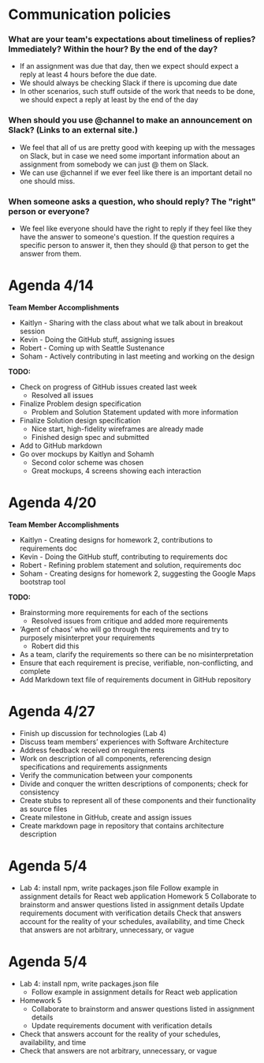 # Communication policies
### What are your team's expectations about timeliness of replies? Immediately? Within the hour? By the end of the day?
- If an assignment was due that day, then we expect should expect a reply at least 4 hours before the due date. 
- We should always be checking Slack if there is upcoming due date
- In other scenarios, such stuff outside of the work that needs to be done, we should expect a reply at least by the end of the day

### When should you use @channel to make an announcement on Slack? (Links to an external site.)
- We feel that all of us are pretty good with keeping up with the messages on Slack, but in case we need some important 
information about an assignment from somebody we can just @ them on Slack.
- We can use @channel if we ever feel like there is an important detail no one should miss.

### When someone asks a question, who should reply? The "right" person or everyone?
- We feel like everyone should have the right to reply if they feel like they have the answer to someone's question. If the
question requires a specific person to answer it, then they should @ that person to get the answer from them.

# **Agenda 4/14**
**Team Member Accomplishments** 
- Kaitlyn - Sharing with the class about what we talk about in breakout session
- Kevin - Doing the GitHub stuff, assigning issues
- Robert - Coming up with Seattle Sustenance
- Soham - Actively contributing in last meeting and working on the design

**TODO:**
- Check on progress of GitHub issues created last week 
    - Resolved all issues
- Finalize Problem design specification
    - Problem and Solution Statement updated with more information
- Finalize Solution design specification
    - Nice start, high-fidelity wireframes are already made
    - Finished design spec and submitted
- Add to GitHub markdown
- Go over mockups by Kaitlyn and Sohamh
    - Second color scheme was chosen
    - Great mockups, 4 screens showing each interaction

# Agenda 4/20
**Team Member Accomplishments**
- Kaitlyn - Creating designs for homework 2, contributions to requirements doc
- Kevin - Doing the GitHub stuff, contributing to requirements doc
- Robert - Refining problem statement and solution, requirements doc
- Soham - Creating designs for homework 2, suggesting the Google Maps bootstrap tool

**TODO:**
- Brainstorming more requirements for each of the sections
    - Resolved issues from critique and added more requirements
- ‘Agent of chaos’ who will go through the requirements and try to purposely misinterpret your requirements 
    - Robert did this
- As a team, clarify the requirements so there can be no misinterpretation
- Ensure that each requirement is precise, verifiable, non-conflicting, and complete
- Add Markdown text file of requirements document in GitHub repository

# Agenda 4/27

- Finish up discussion for technologies (Lab 4)
- Discuss team members’ experiences with Software Architecture
- Address feedback received on requirements
- Work on description of all components, referencing design specifications and requirements assignments
- Verify the communication between your components
- Divide and conquer the written descriptions of components; check for consistency
- Create stubs to represent all of these components and their functionality as source files
- Create milestone in GitHub, create and assign issues
- Create markdown page in repository that contains architecture description

# Agenda 5/4
- Lab 4: install npm, write packages.json file
Follow example in assignment details for React web application
Homework 5
Collaborate to brainstorm and answer questions listed in assignment details 
Update requirements document with verification details
Check that answers account for the reality of your schedules, availability, and time
Check that answers are not arbitrary, unnecessary, or vague

# Agenda 5/4
- Lab 4: install npm, write packages.json file
    - Follow example in assignment details for React web application
- Homework 5
    - Collaborate to brainstorm and answer questions listed in assignment details 
    - Update requirements document with verification details
- Check that answers account for the reality of your schedules, availability, and time
- Check that answers are not arbitrary, unnecessary, or vague

